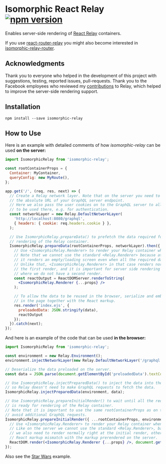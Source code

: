 Isomorphic React Relay [![npm version][npm-badge]][npm]
======================

Enables server-side rendering of [React Relay](https://facebook.github.io/relay/) containers.

If you use [react-router-relay](https://github.com/relay-tools/react-router-relay)
you might also become interested in
[isomorphic-relay-router](https://github.com/denvned/isomorphic-relay-router).

Acknowledgments
---------------

Thank you to everyone who helped in the development of this project with suggestions,
testing, reported issues, pull-requests. Thank you to the Facebook employees who reviewed
my [contributions](https://github.com/facebook/relay/commits/master?author=denvned)
to Relay, which helped to improve the server-side rendering support.

Installation
------------

    npm install --save isomorphic-relay

How to Use
----------

Here is an example with detailed comments of how *isomorphic-relay*
can be used **on the server:**
```jsx
import IsomorphicRelay from 'isomorphic-relay';

const rootContainerProps = {
  Container: MyContainer,
  queryConfig: new MyRoute(),
};

app.get('/', (req, res, next) => {
  // Create a Relay network layer. Note that on the server you need to specify
  // the absolute URL of your GraphQL server endpoint.
  // Here we also pass the user cookies on to the GraphQL server to allow them
  // to be used there, e.g. for authentication.
  const networkLayer = new Relay.DefaultNetworkLayer(
    'http://localhost:8080/graphql',
    { headers: { cookie: req.headers.cookie } },
  );

  // Use IsomorphicRelay.prepareData() to prefetch the data required for
  // rendering of the Relay container.
  IsomorphicRelay.prepareData(rootContainerProps, networkLayer).then({ data, props } => {
    // Use <IsomorphicRelay.Renderer> to render your Relay container when the data is ready.
    // Note that we cannot use the standard <Relay.Renderer> because at the first render
    // it renders an empty/loading screen even when all the required data is already available.
    // Unlike that, <IsomorphicRelay.Renderer> in that case renders normally right at
    // the first render, and it is important for server side rendering
    // where we do not have a second render.
    const reactOutput = ReactDOMServer.renderToString(
      <IsomorphicRelay.Renderer {...props} />
    );

    // To allow the data to be reused in the browser, serialize and embed it
    // in the page together with the React markup.
    res.render('index.ejs', {
      preloadedData: JSON.stringify(data),
      reactOutput
    });
  }).catch(next);
});
```

And here is an example of the code that can be used **in the browser:**
```jsx
import IsomorphicRelay from 'isomorphic-relay';

const environment = new Relay.Environment();
environment.injectNetworkLayer(new Relay.DefaultNetworkLayer('/graphql'));

// Deserialize the data preloaded on the server.
const data = JSON.parse(document.getElementById('preloadedData').textContent);

// Use IsomorphicRelay.injectPreparedData() to inject the data into the Relay cache,
// so Relay doesn't need to make GraphQL requests to fetch the data.
IsomorphicRelay.injectPreparedData(environment, data);

// Use IsomorphicRelay.prepareInitialRender() to wait until all the required data
// is ready for rendering of the Relay container.
// Note that it is important to use the same rootContainerProps as on the server to
// avoid additional GraphQL requests.
IsomorphicRelay.prepareInitialRender({ ...rootContainerProps, environment }).then(props => {
  // Use <IsomorphicRelay.Renderer> to render your Relay container when the data is ready.
  // Like on the server we cannot use the standard <Relay.Renderer>, bacause here
  // we also need to render normally right at the initial render, otherwise we would get
  // React markup mismatch with the markup prerendered on the server.
  ReactDOM.render(<IsomorphicRelay.Renderer {...props} />, document.getElementById('root'));
});
```

Also see the [Star Wars](examples/star-wars) example.

[npm-badge]: https://img.shields.io/npm/v/isomorphic-relay.svg
[npm]: https://www.npmjs.com/package/isomorphic-relay
